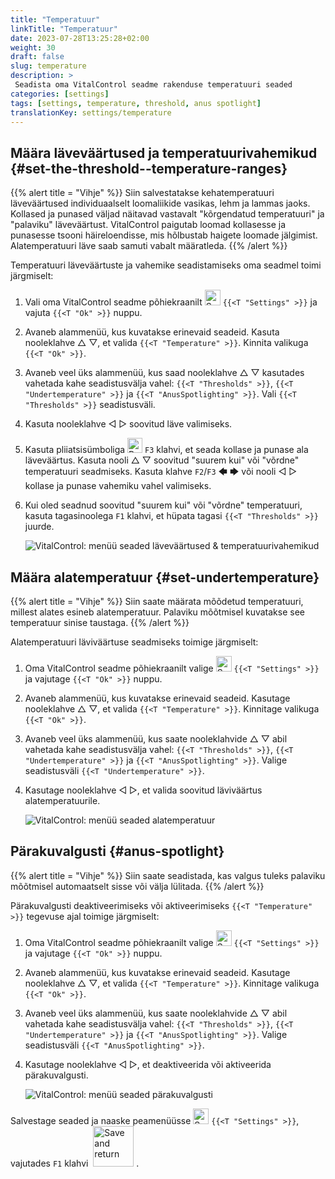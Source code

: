 ```yaml
---
title: "Temperatuur"
linkTitle: "Temperatuur"
date: 2023-07-28T13:25:28+02:00
weight: 30
draft: false
slug: temperature
description: >
 Seadista oma VitalControl seadme rakenduse temperatuuri seaded
categories: [settings]
tags: [settings, temperature, threshold, anus spotlight]
translationKey: settings/temperature
---
```

## Määra läveväärtused ja temperatuurivahemikud {#set-the-threshold--temperature-ranges}
{{% alert title = "Vihje" %}}
Siin salvestatakse kehatemperatuuri läveväärtused individuaalselt loomaliikide vasikas, lehm ja lammas jaoks. Kollased ja punased väljad näitavad vastavalt "kõrgendatud temperatuuri" ja "palaviku" läveväärtust. VitalControl paigutab loomad kollasesse ja punasesse tsooni häireloendisse, mis hõlbustab haigete loomade jälgimist. Alatemperatuuri läve saab samuti vabalt määratleda.
{{% /alert %}}

Temperatuuri läveväärtuste ja vahemike seadistamiseks oma seadmel toimi järgmiselt:

1. Vali oma VitalControl seadme põhiekraanilt <img src="/icons/gear.svg" width="25" align="bottom" alt="Settings" /> `{{<T "Settings" >}}` ja vajuta `{{<T "Ok" >}}` nuppu.

2. Avaneb alammenüü, kus kuvatakse erinevaid seadeid. Kasuta nooleklahve △ ▽, et valida `{{<T "Temperature" >}}`. Kinnita valikuga `{{<T "Ok" >}}`.

3. Avaneb veel üks alammenüü, kus saad nooleklahve △ ▽ kasutades vahetada kahe seadistusvälja vahel: `{{<T "Thresholds" >}}`, `{{<T "Undertemperature" >}}` ja `{{<T "AnusSpotlighting" >}}`. Vali `{{<T "Thresholds" >}}` seadistusväli.

4. Kasuta nooleklahve ◁ ▷ soovitud läve valimiseks.

5. Kasuta pliiatsisümboliga <img src="/icons/actions/edit.svg" width="24" align="bottom" alt="Bearbeiten" /> `F3` klahvi, et seada kollase ja punase ala läveväärtus. Kasuta nooli △ ▽ soovitud "suurem kui" või "võrdne" temperatuuri seadmiseks. Kasuta klahve `F2`/`F3` 🡄 🡆 või nooli ◁ ▷ kollase ja punase vahemiku vahel valimiseks.

6. Kui oled seadnud soovitud "suurem kui" või "võrdne" temperatuuri, kasuta tagasinoolega `F1` klahvi, et hüpata tagasi `{{<T "Thresholds" >}}` juurde.

    ![VitalControl: menüü seaded läveväärtused & temperatuurivahemikud](../images/threshold.png "Läveväärtused & Temperatuurivahemikud")

## Määra alatemperatuur {#set-undertemperature}
{{% alert title = "Vihje" %}}
Siin saate määrata mõõdetud temperatuuri, millest alates esineb alatemperatuur. Palaviku mõõtmisel kuvatakse see temperatuur sinise taustaga.
{{% /alert %}}

Alatemperatuuri läviväärtuse seadmiseks toimige järgmiselt:

1. Oma VitalControl seadme põhiekraanilt valige <img src="/icons/gear.svg" width="25" align="bottom" alt="Settings" /> `{{<T "Settings" >}}` ja vajutage `{{<T "Ok" >}}` nuppu.

2. Avaneb alammenüü, kus kuvatakse erinevaid seadeid. Kasutage nooleklahve △ ▽, et valida `{{<T "Temperature" >}}`. Kinnitage valikuga `{{<T "Ok" >}}`.

3. Avaneb veel üks alammenüü, kus saate nooleklahvide △ ▽ abil vahetada kahe seadistusvälja vahel: `{{<T "Thresholds" >}}`, `{{<T "Undertemperature" >}}` ja `{{<T "AnusSpotlighting" >}}`. Valige seadistusväli `{{<T "Undertemperature" >}}`.

4. Kasutage nooleklahve ◁ ▷, et valida soovitud läviväärtus alatemperatuurile.

    ![VitalControl: menüü seaded alatemperatuur](../images/undertemperature.png "Alatemperatuur")

## Pärakuvalgusti {#anus-spotlight}
{{% alert title = "Vihje" %}}
Siin saate seadistada, kas valgus tuleks palaviku mõõtmisel automaatselt sisse või välja lülitada.
{{% /alert %}}

Pärakuvalgusti deaktiveerimiseks või aktiveerimiseks `{{<T "Temperature" >}}` tegevuse ajal toimige järgmiselt:

1. Oma VitalControl seadme põhiekraanilt valige <img src="/icons/gear.svg" width="25" align="bottom" alt="Settings" /> `{{<T "Settings" >}}` ja vajutage `{{<T "Ok" >}}` nuppu.

2. Avaneb alammenüü, kus kuvatakse erinevaid seadeid. Kasutage nooleklahve △ ▽, et valida `{{<T "Temperature" >}}`. Kinnitage valikuga `{{<T "Ok" >}}`.

3. Avaneb veel üks alammenüü, kus saate nooleklahvide △ ▽ abil vahetada kahe seadistusvälja vahel: `{{<T "Thresholds" >}}`, `{{<T "Undertemperature" >}}` ja `{{<T "AnusSpotlighting" >}}`. Valige seadistusväli `{{<T "AnusSpotlighting" >}}`.

4. Kasutage nooleklahve ◁ ▷, et deaktiveerida või aktiveerida pärakuvalgusti.

    ![VitalControl: menüü seaded pärakuvalgusti](../images/anusspotlight.png "Pärakuvalgusti")

Salvestage seaded ja naaske peamenüüsse <img src="/icons/gear.svg" width="25" align="bottom" alt="Settings" /> `{{<T "Settings" >}}`, vajutades `F1` klahvi &nbsp;<img src="/icons/footer/save_exit.svg" width="65" align="bottom" alt="Save and return" />&nbsp;.
